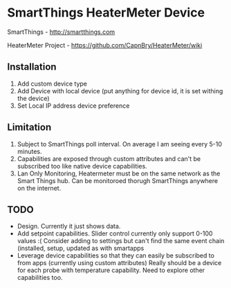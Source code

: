 SmartThings HeaterMeter Device
===========
SmartThings - http://smartthings.com

HeaterMeter Project - https://github.com/CapnBry/HeaterMeter/wiki

## Installation
1. Add custom device type
2. Add Device with local device (put anything for device id, it is set withing the device)
3. Set Local IP address device preference

## Limitation
1. Subject to SmartThings poll interval.  On average I am seeing every 5-10 minutes.
2. Capabilities are exposed through custom attributes and can't be subscribed too like native device capabilities.  
3. Lan Only Monitoring, Heatermeter must be on the same network as the Smart Things hub.  Can be monitoroed thorugh SmartThings anywhere on the internet.

## TODO

- Design.  Currently it just shows data.
- Add setpoint capabilities.  Slider control currently only support 0-100 values :(  Consider adding to settings but can't find the same event chain (installed, setup, updated as with smartapps
- Leverage device capabilities so that they can easily be subscribed to from apps (currently using custom attributes) Really should be a device for each probe with temperature capability.  Need to explore other capabilities too.
  
